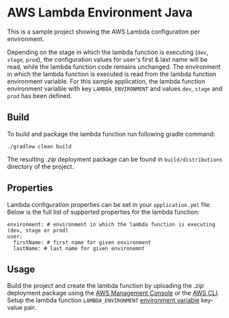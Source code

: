 # AWS Lambda Environment Java

This is a sample project showing the AWS Lambda configuration per environment.

Depending on the stage in which the lambda function is executing (`dev`, `stage`, `prod`), the configuration values 
for user's first & last name will be read, while the lambda function code remains unchanged. The environment in which 
the lambda function is executed is read from the lambda function environment variable. For this sample application, the 
lambda function environment variable with key `LAMBDA_ENVIRONMENT` and values `dev`, `stage` and `prod` has been defined.

## Build

To build and package the lambda function run following gradle command:

`./gradlew clean build`

The resulting *.zip* deployment package can be found in `build/distributions` directory of the project.

## Properties

Lambda configuration properties can be set in your `application.yml` file. Below is the full list of supported properties 
for the lambda function:

```.properties
environment: # environment in which the lambda function is executing (dev, stage or prod)
user:
  firstName: # first name for given environment
  lastName: # last name for given environemnt
```

## Usage

Build the project and create the lambda function by uploading the *.zip* deployment package using the [AWS Management Console](https://aws.amazon.com/console/)
or the [AWS CLI](https://aws.amazon.com/cli/). Setup the lambda function `LAMBDA_ENVIRONMENT` [environment variable](http://docs.aws.amazon.com/lambda/latest/dg/env_variables.html) key-value pair. 
